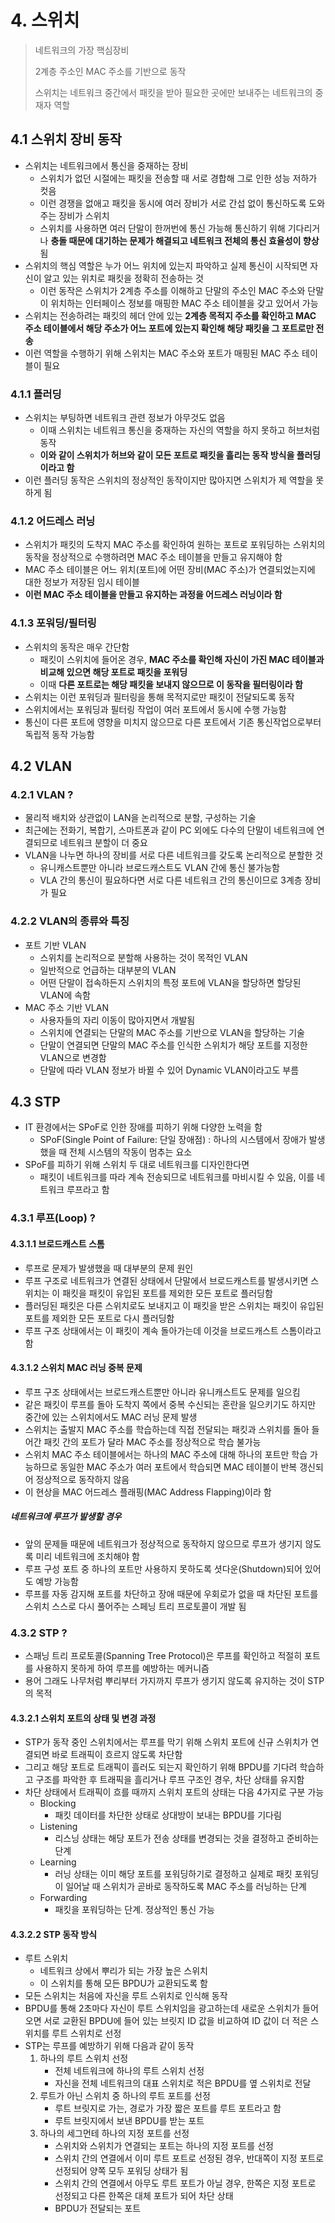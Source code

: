 # 4. 스위치

> 네트워크의 가장 핵심장비
>
> 2계층 주소인 MAC 주소를 기반으로 동작
>
> 스위치는 네트워크 중간에서 패킷을 받아 필요한 곳에만 보내주는 네트워크의 중재자 역할

## 4.1 스위치 장비 동작

- 스위치는 네트워크에서 통신을 중재하는 장비
  - 스위치가 없던 시절에는 패킷을 전송할 때 서로 경합해 그로 인한 성능 저하가 컷음
  - 이런 경쟁을 없애고 패킷을 동시에 여러 장비가 서로 간섭 없이 통신하도록 도와주는 장비가 스위치
  - 스위치를 사용하면 여러 단말이 한꺼번에 통신 가능해 통신하기 위해 기다리거나 **충돌 때문에 대기하는 문제가 해결되고 네트워크 전체의 통신 효율성이 향상**됨
- 스위치의 핵심 역할은 누가 어느 위치에 있는지 파악하고 실제 통신이 시작되면 자신이 알고 있는 위치로 패킷을 정확히 전송하는 것
  - 이런 동작은 스위치가 2계층 주소를 이해하고 단말의 주소인 MAC 주소와 단말이 위치하는 인터페이스 정보를 매핑한 MAC 주소 테이블을 갖고 있어서 가능
- 스위치는 전송하려는 패킷의 헤더 안에 있는 **2계층 목적지 주소를 확인하고 MAC 주소 테이블에서 해당 주소가 어느 포트에 있는지 확인해 해당 패킷을 그 포트로만 전송**
- 이런 역할을 수행하기 위해 스위치는 MAC 주소와 포트가 매핑된 MAC 주소 테이블이 필요

### 4.1.1 플러딩

- 스위치는 부팅하면 네트워크 관련 정보가 아무것도 없음
  - 이때 스위치는 네트워크 통신을 중재하는 자신의 역할을 하지 못하고 허브처럼 동작
  - **이와 같이 스위치가 허브와 같이 모든 포트로 패킷을 흘리는 동작 방식을 플러딩이라고 함**
- 이런 플러딩 동작은 스위치의 정상적인 동작이지만 많아지면 스위치가 제 역할을 못하게 됨

### 4.1.2 어드레스 러닝

- 스위치가 패킷의 도착지 MAC 주소를 확인하여 원하는 포트로 포워딩하는 스위치의 동작을 정상적으로 수행하려면 MAC 주소 테이블을 만들고 유지해야 함
- MAC 주소 테이블은 어느 위치(포트)에 어떤 장비(MAC 주소)가 연결되었는지에 대한 정보가 저장된 임시 테이블
- **이런 MAC 주소 테이블을 만들고 유지하는 과정을 어드레스 러닝이라 함**

### 4.1.3 포워딩/필터링

- 스위치의 동작은 매우 간단함
  - 패킷이 스위치에 들어온 경우, **MAC 주소를 확인해 자신이 가진 MAC 테이블과 비교해 있으면 해당 포트로 패킷을 포워딩**
  - 이때 **다른 포트로는 해당 패킷을 보내지 않으므로 이 동작을 필터링이라 함**
- 스위치는 이런 포워딩과 필터링을 통해 목적지로만 패킷이 전달되도록 동작
- 스위치에서는 포워딩과 필터링 작업이 여러 포트에서 동시에 수행 가능함
- 통신이 다른 포트에 영향을 미치지 않으므로 다른 포트에서 기존 통신작업으로부터 독립적 동작 가능함

## 4.2 VLAN

### 4.2.1 VLAN ?

- 물리적 배치와 상관없이 LAN을 논리적으로 분할, 구성하는 기술
- 최근에는 전화기, 복합기, 스마트폰과 같이 PC 외에도 다수의 단말이 네트워크에 연결되므로 네트워크 분할이 더 중요
- VLAN을 나누면 하나의 장비를 서로 다른 네트워크를 갖도록 논리적으로 분할한 것
  - 유니캐스트뿐만 아니라 브로드캐스트도 VLAN 간에 통신 불가능함
  - VLA 간의 통신이 필요하다면 서로 다른 네트워크 간의 통신이므로 3계층 장비가 필요

### 4.2.2 VLAN의 종류와 특징

- 포트 기반 VLAN
  - 스위치를 논리적으로 분할해 사용하는 것이 목적인 VLAN
  - 일반적으로 언급하는 대부분의 VLAN
  - 어떤 단말이 접속하든지 스위치의 특정 포트에 VLAN을 할당하면 할당된 VLAN에 속함
- MAC 주소 기반 VLAN
  - 사용자들의 자리 이동이 많아지면서 개발됨
  - 스위치에 연결되는 단말의 MAC 주소를 기반으로 VLAN을 할당하는 기술
  - 단말이 연결되면 단말의 MAC  주소를 인식한 스위치가 해당 포트를 지정한 VLAN으로 변경함
  - 단말에 따라 VLAN  정보가 바뀔  수 있어 Dynamic VLAN이라고도 부름

## 4.3 STP

- IT 환경에서는 SPoF로 인한 장애를 피하기 위해 다양한 노력을 함
  - SPoF(Single Point of Failure: 단일 장애점) : 하나의 시스템에서 장애가 발생했을 때 전체 시스템의 작동이 멈추는 요소
- SPoF를 피하기 위해 스위치 두 대로 네트워크를 디자인한다면
  - 패킷이 네트워크를 따라 계속 전송되므로 네트워크를 마비시킬 수 있음, 이를 네트워크 루프라고 함

### 4.3.1 루프(Loop) ?

#### 4.3.1.1 브로드캐스트 스톰

- 루프로 문제가 발생했을 때 대부분의 문제 원인
- 루프 구조로 네트워크가 연결된 상태에서 단말에서 브로드캐스트를 발생시키면 스위치는 이 패킷을 패킷이 유입된 포트를 제외한 모든 포트로 플러딩함
- 플러딩된 패킷은 다른 스위치로도 보내지고 이 패킷을 받은 스위치는 패킷이 유입된 포트를 제외한 모든 포트로 다시 플러딩함
- 루프 구조 상태에서는 이 패킷이 계속 돌아가는데 이것을 브로드캐스트 스톰이라고 함

#### 4.3.1.2 스위치 MAC 러닝 중복 문제

- 루프 구조 상태에서는 브로드캐스트뿐만 아니라 유니캐스트도 문제를 일으킴
- 같은 패킷이 루프를 돌아 도착지 쪽에서 중복 수신되는 혼란을 일으키기도 하지만 중간에 있는 스위치에서도 MAC 러닝 문제 발생
- 스위치는 출발지 MAC 주소를 학습하는데 직접 전달되는 패킷과 스위치를 돌아 들어간 패킷 간의 포트가 달라 MAC 주소를 정상적으로 학습 불가능
- 스위치 MAC 주소 테이블에서는 하나의 MAC 주소에 대해 하나의 포트만 학습 가능하므로 동일한 MAC 주소가 여러 포트에서 학습되면 MAC 테이블이 반복 갱신되어 정상적으로 동작하지 않음
- 이 현상을 MAC 어드레스 플래핑(MAC Address Flapping)이라 함

##### 네트워크에 루프가 발생할 경우

- 앞의 문제들 때문에 네트워크가 정상적으로 동작하지 않으므로 루프가 생기지 않도록 미리 네트워크에 조치해야 함
- 루프 구성 포트 중 하나의 포트만 사용하지 못하도록 셧다운(Shutdown)되어 있어도 예방 가능함
- 루프를 자동 감지해 포트를 차단하고 장애 때문에 우회로가 없을 때 차단된 포트를 스위치 스스로 다시 풀어주는 스페닝 트리 프로토콜이 개발 됨

### 4.3.2 STP ?

- 스패닝 트리 프로토콜(Spanning Tree Protocol)은 루프를 확인하고 적절히 포트를 사용하지 못하게 하여 루프를 예방하는 메커니즘
- 용어 그래도 나무처럼 뿌리부터 가지까지 루프가 생기지 않도록 유지하는 것이 STP의 목적

#### 4.3.2.1 스위치 포트의 상태 및 변경 과정

- STP가 동작 중인 스위치에서는 루프를 막기 위해 스위치 포트에 신규 스위치가 연결되면 바로 트래픽이 흐르지 않도록 차단함
- 그리고 해당 포트로 트래픽이 흘러도 되는지 확인하기 위해 BPDU를 기다려 학습하고 구조를 파악한 후 트래픽을 흘리거나 루프 구조인 경우, 차단 상태를 유지함
- 차단 상태에서 트래픽이 흐를 때까지 스위치 포트의 상태는 다음 4가지로 구분 가능
  - Blocking
    - 패킷 데이터를 차단한 상태로 상대방이 보내는 BPDU를 기다림
  - Listening
    - 리스닝 상태는 해당 포트가 전송 상태를 변경되는 것을 결정하고 준비하는 단계
  - Learning
    - 러닝 상태는 이미 해당 포트를 포워딩하기로 결정하고 실제로 패킷 포워딩이 일어날 때 스위치가 곧바로 동작하도록 MAC 주소를 러닝하는 단계
  - Forwarding
    - 패킷을 포워딩하는 단계. 정상적인 통신 가능

#### 4.3.2.2 STP 동작 방식

- 루트 스위치
  - 네트워크 상에서 뿌리가 되는 가장 높은 스위치
  - 이 스위치를 통해 모든 BPDU가 교환되도록 함
- 모든 스위치는 처음에 자신을 루트 스위치로 인식해 동작
- BPDU를 통해 2초마다 자신이 루트 스위치임을 광고하는데 새로운 스위치가 들어오면 서로 교환된 BPDU에 들어 있는 브릿지 ID 값을 비교하여 ID 값이 더 적은 스위치를 루트 스위치로 선정
- STP는 루프를 예방하기 위해 다음과 같이 동작
  1. 하나의 루트 스위치 선정
     - 전체 네트워크에 하나의 루트 스위치 선정
     - 자신을 전체 네트워크의 대표 스위치로 적은 BPDU를 옆 스위치로 전달
  2. 루트가 아닌 스위치 중 하나의 루트 포트를 선정
     - 루트 브릿지로 가는, 경로가 가장 짧은 포트를 루트 포트라고 함
     - 루트 브릿지에서 보낸 BPDU를 받는 포트
  3. 하나의 세그먼테 하나의 지정 포트를 선정
     - 스위치와 스위치가 연결되는 포트는 하나의 지정 포트를 선정
     - 스위치 간의 연결에서 이미 루트 포트로 선정된 경우, 반대쪽이 지정 포트로 선정되어 양쪽 모두 포워딩 상태가 됨
     - 스위치 간의 연결에서 아무도 루트 포트가 아닐 경우, 한쪽은 지정 포트로 선정되고 다른 한쪽은 대체 포트가 되어 차단 상태
     - BPDU가 전달되는 포트

